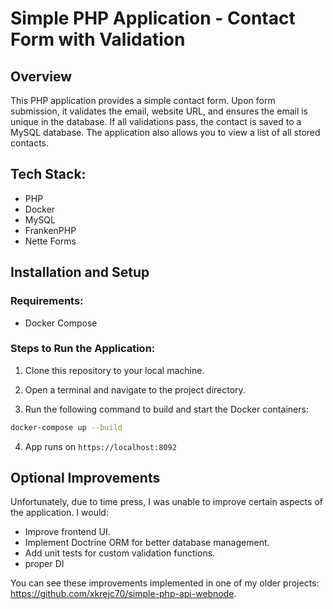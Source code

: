 # Simple PHP Application - Contact Form with Validation

## Overview
This PHP application provides a simple contact form. Upon form submission, it validates the email, website URL, and ensures the email is unique in the database. If all validations pass, the contact is saved to a MySQL database. The application also allows you to view a list of all stored contacts.
  
## Tech Stack:
- PHP
- Docker
- MySQL
- FrankenPHP
- Nette Forms

## Installation and Setup

### Requirements:
- Docker Compose

### Steps to Run the Application:

1. Clone this repository to your local machine.
   
2. Open a terminal and navigate to the project directory.

3. Run the following command to build and start the Docker containers:

```bash
docker-compose up --build
```

4. App runs on `https://localhost:8092`

## Optional Improvements

Unfortunately, due to time press, I was unable to improve certain aspects of the application. I would:

- Improve frontend UI.
- Implement Doctrine ORM for better database management.
- Add unit tests for custom validation functions.
- proper DI

You can see these improvements implemented in one of my older projects: https://github.com/xkrejc70/simple-php-api-webnode.